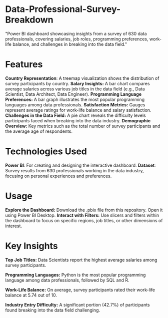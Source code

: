 # Data-Professional-Survey-Breakdown
"Power BI dashboard showcasing insights from a survey of 630 data professionals, covering salaries, job roles, programming preferences, work-life balance, and challenges in breaking into the data field."

# Features
**Country Representation**: A treemap visualization shows the distribution of survey participants by country.
**Salary Insights:** A bar chart compares average salaries across various job titles in the data field (e.g., Data Scientist, Data Architect, Data Engineer).
**Programming Language Preferences:** A bar graph illustrates the most popular programming languages among data professionals.
**Satisfaction Metrics:** Gauges represent average ratings for work-life balance and salary satisfaction.
**Challenges in the Data Field:** A pie chart reveals the difficulty levels participants faced when breaking into the data industry.
**Demographic Overview:** Key metrics such as the total number of survey participants and the average age of respondents.

# Technologies Used
**Power BI**: For creating and designing the interactive dashboard.
**Dataset**: Survey results from 630 professionals working in the data industry, focusing on personal experiences and preferences.

# Usage
**Explore the Dashboard:**
Download the .pbix file from this repository.
Open it using Power BI Desktop.
**Interact with Filters:**
Use slicers and filters within the dashboard to focus on specific regions, job titles, or other dimensions of interest.

# Key Insights
**Top Job Titles:**
Data Scientists report the highest average salaries among survey participants.

**Programming Languages:**
Python is the most popular programming language among data professionals, followed by SQL and R.

**Work-Life Balance:**
On average, survey participants rated their work-life balance at 5.74 out of 10.

**Industry Entry Difficulty:**
A significant portion (42.7%) of participants found breaking into the data field challenging.
